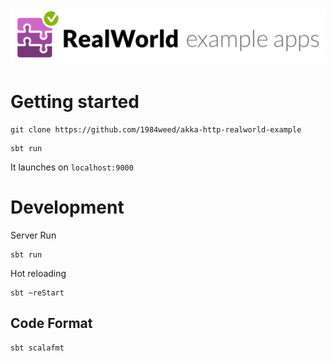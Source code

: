 # ![RealWorld Example Applications](logo.png)



# Getting started

```
git clone https://github.com/1984weed/akka-http-realworld-example
```

```
sbt run
```


It launches on `localhost:9000`

# Development

Server Run 

```
sbt run
```

Hot reloading 

```
sbt ~reStart
```

## Code Format

```
sbt scalafmt
```


